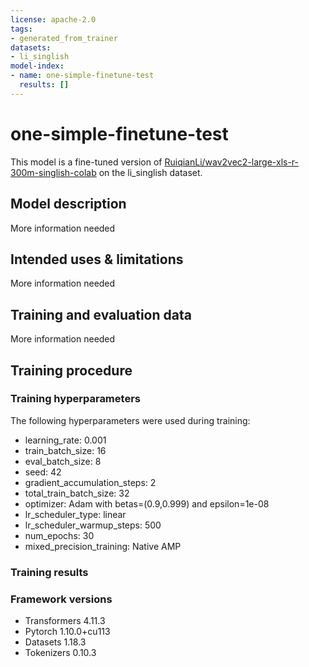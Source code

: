 ```yaml
---
license: apache-2.0
tags:
- generated_from_trainer
datasets:
- li_singlish
model-index:
- name: one-simple-finetune-test
  results: []
---
```


<!-- This model card has been generated automatically according to the information the Trainer had access to. You
should probably proofread and complete it, then remove this comment. -->

# one-simple-finetune-test

This model is a fine-tuned version of [RuiqianLi/wav2vec2-large-xls-r-300m-singlish-colab](https://huggingface.co/RuiqianLi/wav2vec2-large-xls-r-300m-singlish-colab) on the li_singlish dataset.

## Model description

More information needed

## Intended uses & limitations

More information needed

## Training and evaluation data

More information needed

## Training procedure

### Training hyperparameters

The following hyperparameters were used during training:
- learning_rate: 0.001
- train_batch_size: 16
- eval_batch_size: 8
- seed: 42
- gradient_accumulation_steps: 2
- total_train_batch_size: 32
- optimizer: Adam with betas=(0.9,0.999) and epsilon=1e-08
- lr_scheduler_type: linear
- lr_scheduler_warmup_steps: 500
- num_epochs: 30
- mixed_precision_training: Native AMP

### Training results



### Framework versions

- Transformers 4.11.3
- Pytorch 1.10.0+cu113
- Datasets 1.18.3
- Tokenizers 0.10.3
